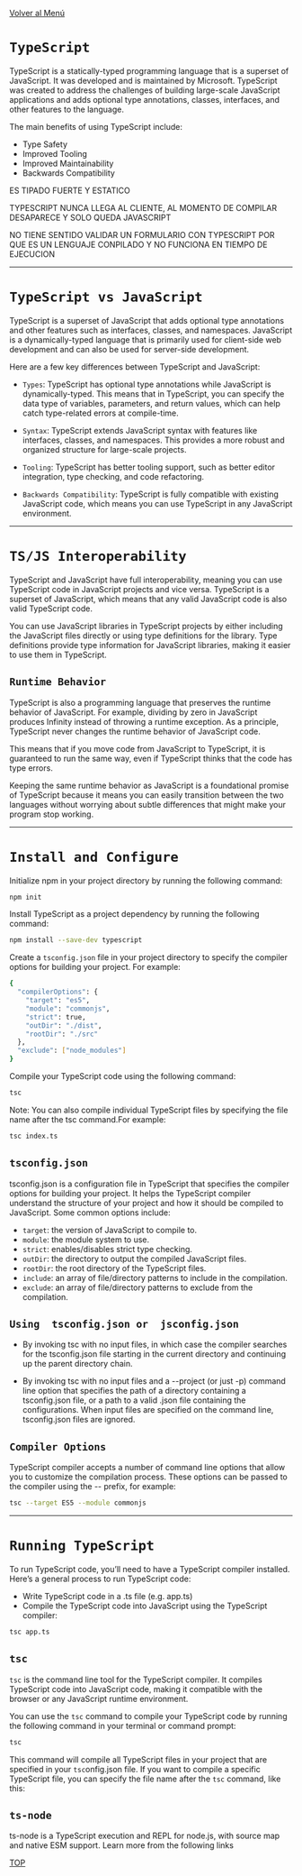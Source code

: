 [Volver al Menú](../root.md)

# `TypeScript`

TypeScript is a statically-typed programming language that is a superset of JavaScript. It was developed and is maintained by Microsoft. TypeScript was created to address the challenges of building large-scale JavaScript applications and adds optional type annotations, classes, interfaces, and other features to the language.

The main benefits of using TypeScript include:

- Type Safety
- Improved Tooling
- Improved Maintainability
- Backwards Compatibility

ES TIPADO FUERTE Y ESTATICO

TYPESCRIPT NUNCA LLEGA AL CLIENTE, AL MOMENTO DE COMPILAR DESAPARECE Y SOLO QUEDA JAVASCRIPT

NO TIENE SENTIDO VALIDAR UN FORMULARIO CON TYPESCRIPT POR QUE ES UN LENGUAJE CONPILADO Y NO FUNCIONA EN TIEMPO DE EJECUCION

---

# `TypeScript vs JavaScript`

TypeScript is a superset of JavaScript that adds optional type annotations and other features such as interfaces, classes, and namespaces. JavaScript is a dynamically-typed language that is primarily used for client-side web development and can also be used for server-side development.

Here are a few key differences between TypeScript and JavaScript:

- `Types`: TypeScript has optional type annotations while JavaScript is dynamically-typed. This means that in TypeScript, you can specify the data type of variables, parameters, and return values, which can help catch type-related errors at compile-time.

- `Syntax`: TypeScript extends JavaScript syntax with features like interfaces, classes, and namespaces. This provides a more robust and organized structure for large-scale projects.

- `Tooling`: TypeScript has better tooling support, such as better editor integration, type checking, and code refactoring.

- `Backwards Compatibility`: TypeScript is fully compatible with existing JavaScript code, which means you can use TypeScript in any JavaScript environment.

---

# `TS/JS Interoperability`

TypeScript and JavaScript have full interoperability, meaning you can use TypeScript code in JavaScript projects and vice versa. TypeScript is a superset of JavaScript, which means that any valid JavaScript code is also valid TypeScript code.

You can use JavaScript libraries in TypeScript projects by either including the JavaScript files directly or using type definitions for the library. Type definitions provide type information for JavaScript libraries, making it easier to use them in TypeScript.

## `Runtime Behavior`

TypeScript is also a programming language that preserves the runtime behavior of JavaScript. For example, dividing by zero in JavaScript produces Infinity instead of throwing a runtime exception. As a principle, TypeScript never changes the runtime behavior of JavaScript code.

This means that if you move code from JavaScript to TypeScript, it is guaranteed to run the same way, even if TypeScript thinks that the code has type errors.

Keeping the same runtime behavior as JavaScript is a foundational promise of TypeScript because it means you can easily transition between the two languages without worrying about subtle differences that might make your program stop working.

---

# `Install and Configure`

Initialize npm in your project directory by running the following command:

```bash
npm init
```

Install TypeScript as a project dependency by running the following command:

```bash
npm install --save-dev typescript
```

Create a `tsconfig.json` file in your project directory to specify the compiler options for building your project. For example:

```bash
{
  "compilerOptions": {
    "target": "es5",
    "module": "commonjs",
    "strict": true,
    "outDir": "./dist",
    "rootDir": "./src"
  },
  "exclude": ["node_modules"]
}
```

Compile your TypeScript code using the following command:

```bash
tsc
```

Note: You can also compile individual TypeScript files by specifying the file name after the tsc command.For example:

```bash
tsc index.ts
```

## `tsconfig.json`

tsconfig.json is a configuration file in TypeScript that specifies the compiler options for building your project. It helps the TypeScript compiler understand the structure of your project and how it should be compiled to JavaScript. Some common options include:

- `target`: the version of JavaScript to compile to.
- `module`: the module system to use.
- `strict`: enables/disables strict type checking.
- `outDir`: the directory to output the compiled JavaScript files.
- `rootDir`: the root directory of the TypeScript files.
- `include`: an array of file/directory patterns to include in the compilation.
- `exclude`: an array of file/directory patterns to exclude from the compilation.

## `Using  tsconfig.json or  jsconfig.json`

- By invoking tsc with no input files, in which case the compiler searches for the tsconfig.json file starting in the current directory and continuing up the parent directory chain.

- By invoking tsc with no input files and a --project (or just -p) command line option that specifies the path of a directory containing a tsconfig.json file, or a path to a valid .json file containing the configurations.
  When input files are specified on the command line, tsconfig.json files are ignored.

## `Compiler Options`

TypeScript compiler accepts a number of command line options that allow you to customize the compilation process. These options can be passed to the compiler using the -- prefix, for example:

```bash
tsc --target ES5 --module commonjs
```

---

# `Running TypeScript`

To run TypeScript code, you’ll need to have a TypeScript compiler installed. Here’s a general process to run TypeScript code:

- Write TypeScript code in a .ts file (e.g. app.ts)
- Compile the TypeScript code into JavaScript using the TypeScript compiler:

```bash
tsc app.ts
```

## `tsc`

`tsc` is the command line tool for the TypeScript compiler. It compiles TypeScript code into JavaScript code, making it compatible with the browser or any JavaScript runtime environment.

You can use the `tsc` command to compile your TypeScript code by running the following command in your terminal or command prompt:

```bash
tsc
```

This command will compile all TypeScript files in your project that are specified in your `tsc`onfig.json file. If you want to compile a specific TypeScript file, you can specify the file name after the `tsc` command, like this:

## `ts-node`

ts-node is a TypeScript execution and REPL for node.js, with source map and native ESM support. Learn more from the following links

[TOP](#typescript)
